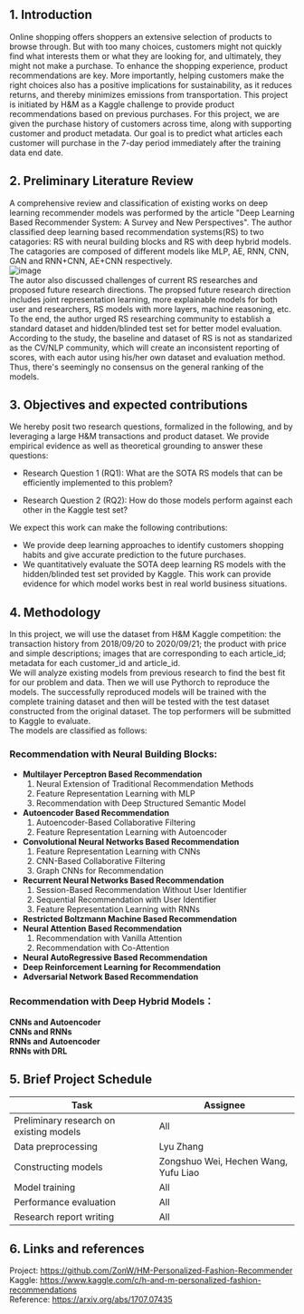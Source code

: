 ## 1. Introduction
Online shopping offers shoppers an extensive selection of products to browse through. But with too many choices, customers might not quickly find what interests them or what they are looking for, and ultimately, they might not make a purchase. To enhance the shopping experience, product recommendations are key. More importantly, helping customers make the right choices also has a positive implications for sustainability, as it reduces returns, and thereby minimizes emissions from transportation. This project is initiated by H&M as a Kaggle challenge to provide product recommendations based on previous purchases. For this project, we are given the purchase history of customers across time, along with supporting customer and product metadata. Our goal is to predict what articles each customer will purchase in the 7-day period immediately after the training data end date.  
## 2. Preliminary Literature Review    
A comprehensive review and classification of existing works on deep learning recommender models was performed by the article "Deep Learning Based Recommender System: A Survey and New Perspectives". The author classified deep learning based recommendation systems(RS) to two catagories: RS with neural building blocks and RS with deep hybrid models. The catagories are composed of different models like MLP, AE, RNN, CNN, GAN and RNN+CNN, AE+CNN respectively.     
![image](https://user-images.githubusercontent.com/95121369/156247844-1b2cb391-087d-4faa-8eda-7bbbb0c64dc7.png)  
The autor also discussed challenges of current RS researches and proposed future research directions. The propsed future research direction includes joint representation learning, more explainable models for both user and researchers, RS models with more layers, machine reasoning, etc.  
To the end, the author urged RS researching community to establish a standard dataset and hidden/blinded test set for better model evaluation. According to the study, the baseline and dataset of RS is not as standarized as the CV/NLP community, which will create an inconsistent reporting of scores, with each autor using his/her own dataset and evaluation method. Thus, there's seemingly no consensus on the general ranking of the models.  

## 3. Objectives and expected contributions  
We hereby posit two research questions, formalized in the following, and by leveraging a large H&M transactions and product dataset. We provide empirical evidence as well as theoretical grounding to answer these questions:  

- Research Question 1 (RQ1): What are the SOTA RS models that can be efficiently implemented to this problem?  

- Research Question 2 (RQ2): How do those models perform against each other in the Kaggle test set?  

We expect this work can make the following contributions:  

- We provide deep learning approaches to identify customers shopping habits and give accurate prediction to the future purchases.  
- We quantitatively evaluate the SOTA deep learning RS models with the hidden/blinded test set provided by Kaggle. This work can provide evidence for which model works best in real world business situations. 

## 4. Methodology  
In this project, we will use the dataset from H&M Kaggle competition: the transaction history from 2018/09/20 to 2020/09/21; the product with price and simple descriptions; images that are corresponding to each article_id; metadata for each customer_id and article_id.  
We will analyze existing models from previous research to find the best fit for our problem and data. Then we will use Pythorch to reproduce the models. The successfully reproduced models will be trained with the complete training dataset and then will be tested with the test dataset constructed from the original dataset. The top performers will be submitted to Kaggle to evaluate.  
The models are classified as follows:  
  
### Recommendation with Neural Building Blocks:  
- **Multilayer Perceptron Based Recommendation**  
  1. Neural Extension of Traditional Recommendation Methods  
  2. Feature Representation Learning with MLP  
  3. Recommendation with Deep Structured Semantic Model  
- **Autoencoder Based Recommendation**  
  1. Autoencoder-Based Collaborative Filtering  
  2. Feature Representation Learning with Autoencoder  
- **Convolutional Neural Networks Based Recommendation**  
  1. Feature Representation Learning with CNNs  
  2. CNN-Based Collaborative Filtering  
  3. Graph CNNs for Recommendation  
- **Recurrent Neural Networks Based Recommendation**  
  1. Session-Based Recommendation Without User Identifier  
  2. Sequential Recommendation with User Identifier  
  3. Feature Representation Learning with RNNs  
- **Restricted Boltzmann Machine Based Recommendation**  
- **Neural Attention Based Recommendation**  
  1. Recommendation with Vanilla Attention  
  2. Recommendation with Co-Attention  
- **Neural AutoRegressive Based Recommendation**  
- **Deep Reinforcement Learning for Recommendation**  
- **Adversarial Network Based Recommendation**  
	
### Recommendation with Deep Hybrid Models：  
**CNNs and Autoencoder**  
**CNNs and RNNs**  
**RNNs and Autoencoder**  
**RNNs with DRL**  
  
## 5. Brief Project Schedule 
 
| Task                    | Assignee |
| ----------------------- | -------- |
| Preliminary research on existing models| All |
| Data preprocessing      | Lyu Zhang        |
| Constructing models     |  Zongshuo Wei, Hechen Wang, Yufu Liao       |
| Model training          |   All      |
| Performance evaluation  |   All     |
| Research report writing | All        |

## 6. Links and references  
Project: https://github.com/ZonW/HM-Personalized-Fashion-Recommender  
Kaggle: https://www.kaggle.com/c/h-and-m-personalized-fashion-recommendations  
Reference: https://arxiv.org/abs/1707.07435
